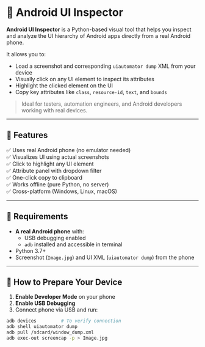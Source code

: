 # 📱 Android UI Inspector

**Android UI Inspector** is a Python-based visual tool that helps you inspect and analyze the UI hierarchy of Android apps directly from a real Android phone.

It allows you to:

- Load a screenshot and corresponding `uiautomator dump` XML from your device
- Visually click on any UI element to inspect its attributes
- Highlight the clicked element on the UI
- Copy key attributes like `class`, `resource-id`, `text`, and `bounds`

> Ideal for testers, automation engineers, and Android developers working with real devices.

---

## 🚀 Features

✅ Uses real Android phone (no emulator needed)  
✅ Visualizes UI using actual screenshots  
✅ Click to highlight any UI element  
✅ Attribute panel with dropdown filter  
✅ One-click copy to clipboard  
✅ Works offline (pure Python, no server)  
✅ Cross-platform (Windows, Linux, macOS)

---

## 📲 Requirements

- **A real Android phone** with:
  - USB debugging enabled
  - `adb` installed and accessible in terminal
- Python 3.7+
- Screenshot (`Image.jpg`) and UI XML (`uiautomator dump`) from the phone

---

## 📸 How to Prepare Your Device

1. **Enable Developer Mode** on your phone  
2. **Enable USB Debugging**
3. Connect phone via USB and run:

```bash
adb devices         # To verify connection
adb shell uiautomator dump
adb pull /sdcard/window_dump.xml
adb exec-out screencap -p > Image.jpg









